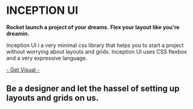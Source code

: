 # INCEPTION UI

__Rocket launch a project of your dreams.__
__Flex your layout like you're dreamin.__

Inception UI i a very minimal css library that helps you to start a project without worrying about layouts and grids. Inception UI uses CSS flexbox and a very expressive language.

<a href="">- Get Visual -</a>


## Be a designer and let the hassel of setting up layouts and grids on us.
